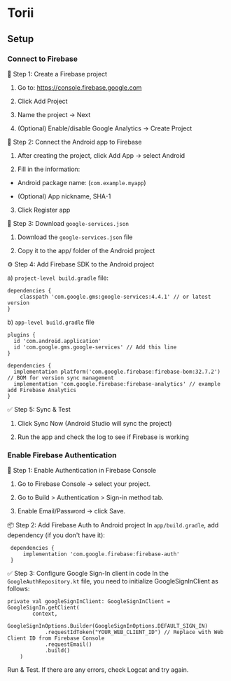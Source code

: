# Torii
## Setup
### Connect to Firebase
🔧 Step 1: Create a Firebase project

1. Go to: https://console.firebase.google.com

2. Click Add Project

3. Name the project → Next

4. (Optional) Enable/disable Google Analytics → Create Project

📱 Step 2: Connect the Android app to Firebase

1. After creating the project, click Add App → select Android

2. Fill in the information:

- Android package name: (`com.example.myapp`)

- (Optional) App nickname, SHA-1

3. Click Register app

📄 Step 3: Download `google-services.json`

1. Download the `google-services.json` file

2. Copy it to the app/ folder of the Android project

⚙️ Step 4: Add Firebase SDK to the Android project

a) `project-level build.gradle` file:

    dependencies {
        classpath 'com.google.gms:google-services:4.4.1' // or latest version
    }
    
 b) `app-level build.gradle` file
 
    plugins {
      id 'com.android.application'
      id 'com.google.gms.google-services' // Add this line
    }

    dependencies {
      implementation platform('com.google.firebase:firebase-bom:32.7.2') // BOM for version sync management
      implementation 'com.google.firebase:firebase-analytics' // example add Firebase Analytics
    }
✅ Step 5: Sync & Test
1. Click Sync Now (Android Studio will sync the project)

2. Run the app and check the log to see if Firebase is working

### Enable Firebase Authentication

🔐 Step 1: Enable Authentication in Firebase Console
1. Go to Firebase Console → select your project.

2. Go to Build > Authentication > Sign-in method tab.

3. Enable Email/Password → click Save.

📦 Step 2: Add Firebase Auth to Android project
In `app/build.gradle`, add dependency (if you don't have it):

     dependencies {
         implementation 'com.google.firebase:firebase-auth'
     }

  ✅ Step 3: Configure Google Sign-In client in code
In the` GoogleAuthRepository.kt` file, you need to initialize GoogleSignInClient as follows:

    private val googleSignInClient: GoogleSignInClient = GoogleSignIn.getClient(
            context,
            GoogleSignInOptions.Builder(GoogleSignInOptions.DEFAULT_SIGN_IN)
                .requestIdToken("YOUR_WEB_CLIENT_ID") // Replace with Web Client ID from Firebase Console
                .requestEmail()
                .build()
        )

Run & Test. If there are any errors, check Logcat and try again.
